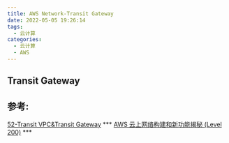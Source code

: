 ```yaml
---
title: AWS Network-Transit Gateway
date: 2022-05-05 19:26:14
tags:
  - 云计算
categories:
  - 云计算  
  - AWS
---
```


<p></p>
<!-- more -->

## Transit Gateway

## 参考:
[52-Transit VPC&Transit Gateway](https://www.iloveaws.cn/3810.html) *** 
[AWS 云上网络构建和新功能揭秘 (Level 200)](https://www.bilibili.com/video/BV1na4y147Gc/) ***